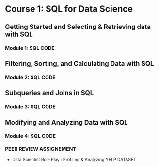 # Course 1: SQL for Data Science

## Getting Started and Selecting & Retrieving data with SQL
### Module 1: SQL CODE

## Filtering, Sorting, and Calculating Data with SQL
### Module 2: SQL CODE

## Subqueries and Joins in SQL
### Module 3: SQL CODE

## Modifying and Analyzing Data with SQL 
### Module 4: SQL CODE
### PEER REVIEW ASSIGNEMENT: 
  * Data Scientist Role Play : Profiling & Analyzing YELP DATASET
